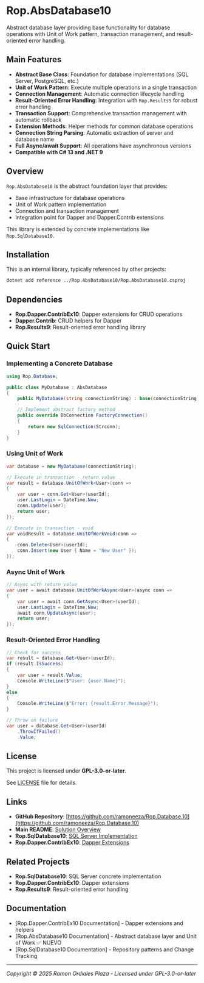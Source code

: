 ﻿# Rop.AbsDatabase10

Abstract database layer providing base functionality for database operations with Unit of Work pattern, transaction management, and result-oriented error handling.

## Main Features

- **Abstract Base Class**: Foundation for database implementations (SQL Server, PostgreSQL, etc.)
- **Unit of Work Pattern**: Execute multiple operations in a single transaction
- **Connection Management**: Automatic connection lifecycle handling
- **Result-Oriented Error Handling**: Integration with `Rop.Results9` for robust error handling
- **Transaction Support**: Comprehensive transaction management with automatic rollback
- **Extension Methods**: Helper methods for common database operations
- **Connection String Parsing**: Automatic extraction of server and database name
- **Full Async/await Support**: All operations have asynchronous versions
- **Compatible with C# 13 and .NET 9**

## Overview

`Rop.AbsDatabase10` is the abstract foundation layer that provides:
- Base infrastructure for database operations
- Unit of Work pattern implementation  
- Connection and transaction management
- Integration point for Dapper and Dapper.Contrib extensions

This library is extended by concrete implementations like `Rop.SqlDatabase10`.

## Installation

This is an internal library, typically referenced by other projects:

```bash
dotnet add reference ../Rop.AbsDatabase10/Rop.AbsDatabase10.csproj
```

## Dependencies

- **Rop.Dapper.ContribEx10**: Dapper extensions for CRUD operations
- **Dapper.Contrib**: CRUD helpers for Dapper  
- **Rop.Results9**: Result-oriented error handling library

## Quick Start

### Implementing a Concrete Database

```csharp
using Rop.Database;

public class MyDatabase : AbsDatabase
{
    public MyDatabase(string connectionString) : base(connectionString) { }

    // Implement abstract factory method
    public override DbConnection FactoryConnection()
    {
        return new SqlConnection(Strconn);
    }
}
```

### Using Unit of Work

```csharp
var database = new MyDatabase(connectionString);

// Execute in transaction - return value
var result = database.UnitOfWork<User>(conn =>
{
    var user = conn.Get<User>(userId);
    user.LastLogin = DateTime.Now;
    conn.Update(user);
    return user;
});

// Execute in transaction - void
var voidResult = database.UnitOfWorkVoid(conn =>
{
    conn.Delete<User>(userId);
    conn.Insert(new User { Name = "New User" });
});
```

### Async Unit of Work

```csharp
// Async with return value
var user = await database.UnitOfWorkAsync<User>(async conn =>
{
    var user = await conn.GetAsync<User>(userId);
    user.LastLogin = DateTime.Now;
    await conn.UpdateAsync(user);
    return user;
});
```

### Result-Oriented Error Handling

```csharp
// Check for success
var result = database.Get<User>(userId);
if (result.IsSuccess)
{
    var user = result.Value;
    Console.WriteLine($"User: {user.Name}");
}
else
{
    Console.WriteLine($"Error: {result.Error.Message}");
}

// Throw on failure
var user = database.Get<User>(userId)
    .ThrowIfFailed()
    .Value;
```

## License

This project is licensed under **GPL-3.0-or-later**.

See [LICENSE](../LICENSE) file for details.

## Links

- **GitHub Repository**: [https://github.com/ramoneeza/Rop.Database.10](https://github.com/ramoneeza/Rop.Database.10)
- **Main README**: [Solution Overview](../README.md)
- **Rop.SqlDatabase10**: [SQL Server Implementation](../Rop.SqlDatabase10/Readme.md)
- **Rop.Dapper.ContribEx10**: [Dapper Extensions](../Rop.Dapper.ContribEx10/Readme.md)

## Related Projects

- **Rop.SqlDatabase10**: SQL Server concrete implementation
- **Rop.Dapper.ContribEx10**: Dapper extensions
- **Rop.Results9**: Result-oriented error handling

## Documentation

- [Rop.Dapper.ContribEx10 Documentation] - Dapper extensions and helpers
- [Rop.AbsDatabase10 Documentation] - Abstract database layer and Unit of Work  ✅ NUEVO
- [Rop.SqlDatabase10 Documentation] - Repository patterns and Change Tracking

---

*Copyright © 2025 Ramon Ordiales Plaza - Licensed under GPL-3.0-or-later*
